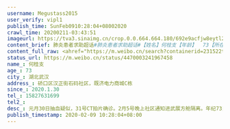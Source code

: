 ```yaml
---
username: Megustass2015
user_verify: vipl1
publish_time: SunFeb0910:28:04+08002020
crawl_time: 20200211-03:43:51
imageurl: https://tva3.sinaimg.cn/crop.0.0.664.664.180/692e9acfjw8eytl2zo0wij20ig0igdgu.jpg?KID=imgbed,tva&Expires=1581373857&ssig=6FHtinJz5q,http://n.sinaimg.cn/photo/5213b46e/20181127/timeline_card_small_super_default.png,https://wx2.sinaimg.cn/orj360/692e9acfly1gbpxvzz9znj20u01qgk51.jpg,https://wx1.sinaimg.cn/orj360/692e9acfly1gbpxw12s9rj20u01qgh9s.jpg,https://wx3.sinaimg.cn/orj360/692e9acfly1gbpxw25nqvj20u01qg4bo.jpg,https://wx1.sinaimg.cn/orj360/692e9acfly1gbpxw2pckaj20u01qgqcu.jpg,https://wx2.sinaimg.cn/orj360/692e9acfly1gbpxw40fotj20u01qg4qp.jpg,https://wx2.sinaimg.cn/orj360/692e9acfly1gbpxw56zpnj20u01qgqqw.jpg
content_brief: 肺炎患者求助超话#肺炎患者求助超话#【姓名】何桂支【年龄】  73【所在城市】湖北武汉【所在小区、社区】硚口区汉正街石码社区，既济电力商城C栋【患病时间】2020.1.30【联系方式】15827631699【病情描述】      元月30日抽血疑似，31号CT拍片确诊。2月5号晚上社区通知进武展方舱隔离。   ...全文
content_full_raw: <ahref="https://m.weibo.cn/search?containerid=231522type%3D1%26t%3D10%26q%3D%23%E8%82%BA%E7%82%8E%E6%82%A3%E8%80%85%E6%B1%82%E5%8A%A9%E8%B6%85%E8%AF%9D%23&extparam=%23%E8%82%BA%E7%82%8E%E6%82%A3%E8%80%85%E6%B1%82%E5%8A%A9%E8%B6%85%E8%AF%9D%23"data-hide=""><spanclass="surl-text">#肺炎患者求助超话#</span></a><br/>【姓名】何桂支<br/>【年龄】73<br/>【所在城市】湖北武汉<br/>【所在小区、社区】硚口区汉正街石码社区，既济电力商城C栋<br/>【患病时间】2020.1.30<br/>【联系方式】15827631699<br/>【病情描述】<br/>元月30日抽血疑似，31号CT拍片确诊。2月5号晚上社区通知进武展方舱隔离。<br/>年纪73岁、有多年高血压、心脏病史现全身乏力、无食欲有时还需吸氧，已拖成了重症。<br/>方舱医院只是简单的护理喝一点中药，没有系统的治疗和打针，且年龄远超方舱标准。<br/>现求助急需转入正规医院进行系统治疗！<adata-url="http://t.cn/z8ATVQo"href="http://weibo.com/p/100101B2094655D469A6FA449A"data-hide=""><spanclass='url-icon'><imgstyle='width:1rem;height:1rem'src='https://h5.sinaimg.cn/upload/2015/09/25/3/timeline_card_small_location_default.png'></span><spanclass="surl-text">武汉·同馨花园</span></a><adata-url="http://t.cn/z8ATVQo"href="http://weibo.com/p/100101B2094655D469A6FA449A"data-hide=""><spanclass='url-icon'><imgstyle='width:1rem;height:1rem'src='https://h5.sinaimg.cn/upload/2015/09/25/3/timeline_card_small_location_default.png'></span><spanclass="surl-text">武汉·同馨花园</span></a>
status_url: https://m.weibo.cn/status/4470003241967458
name_: 何桂支
age_: 73
city_: 湖北武汉
address_: 硚口区汉正街石码社区，既济电力商城C栋
since_: 2020.1.30
tel_: 15827631699
tel2_: 
desc_: 元月30日抽血疑似，31号CT拍片确诊。2月5号晚上社区通知进武展方舱隔离。年纪73岁、有多年高血压、心脏病史现全身乏力、无食欲有时还需吸氧，已拖成了重症。方舱医院只是简单的护理喝一点中药，没有系统的治疗和打针，且年龄远超方舱标准。现求助急需转入正规医院进行系统治疗！<adata-url="http//t.cn/z8ATVQo"href="http//weibo.com/p/100101B2094655D469A6FA449A"data-hide=""><spanclass='url-icon'><imgstyle='width1rem;height1rem'src='https//h5.sinaimg.cn/upload/2015/09/25/3/timeline_card_small_location_default.png'></span><spanclass="surl-text">武汉·同馨花园</span></a><adata-url="http//t.cn/z8ATVQo"href="http//weibo.com/p/100101B2094655D469A6FA449A"data-hide=""><spanclass='url-icon'><imgstyle='width1rem;height1rem'src='https//h5.sinaimg.cn/upload/2015/09/25/3/timeline_card_small_location_default.png'></span><spanclass="surl-text">武汉·同馨花园</span></a>
publish_timestamp: 2020-02-09 10:28:04+08:00
---
```

